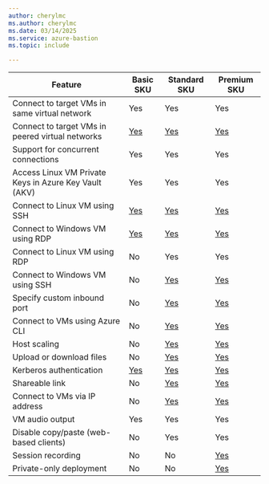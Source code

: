 ```yaml
---
author: cherylmc
ms.author: cherylmc
ms.date: 03/14/2025
ms.service: azure-bastion
ms.topic: include

---
```


| Feature |Basic SKU | Standard SKU | Premium SKU | 
|---|---|---|---|
| Connect to target VMs in same virtual network | Yes | Yes | Yes |
| Connect to target VMs in peered virtual networks | [Yes](../articles/bastion/vnet-peering.md) |  [Yes](../articles/bastion/vnet-peering.md)|[Yes](../articles/bastion/vnet-peering.md) |
| Support for concurrent connections | Yes | Yes| Yes |
| Access Linux VM Private Keys in Azure Key Vault (AKV) | Yes | Yes | Yes |
| Connect to Linux VM using SSH | [Yes](../articles/bastion/bastion-connect-vm-ssh-linux.md) | [Yes](../articles/bastion/bastion-connect-vm-ssh-linux.md)|[Yes](../articles/bastion/bastion-connect-vm-ssh-linux.md) |
| Connect to Windows VM using RDP | [Yes](../articles/bastion/bastion-connect-vm-rdp-windows.md) | [Yes](../articles/bastion/bastion-connect-vm-rdp-windows.md)| [Yes](../articles/bastion/bastion-connect-vm-rdp-windows.md)|
| Connect to Linux VM using RDP | No | Yes | Yes |
| Connect to Windows VM using SSH | No  | [Yes](../articles/bastion/bastion-connect-vm-ssh-windows.md)|[Yes](../articles/bastion/bastion-connect-vm-ssh-windows.md)|
| Specify custom inbound port | No | [Yes](../articles/bastion/configuration-settings.md#ports)|[Yes](../articles/bastion/configuration-settings.md#ports)|
| Connect to VMs using Azure CLI | No | [Yes](../articles/bastion/native-client.md)|[Yes](../articles/bastion/native-client.md)|
| Host scaling | No  | [Yes](../articles/bastion/configuration-settings.md#instance) |[Yes](../articles/bastion/configuration-settings.md#instance) |
| Upload or download files | No  | [Yes](../articles/bastion/vm-upload-download-native.md)|[Yes](../articles/bastion/vm-upload-download-native.md)|
| Kerberos authentication | [Yes](../articles/bastion/kerberos-authentication-portal.md) |[Yes](../articles/bastion/kerberos-authentication-portal.md)|[Yes](../articles/bastion/kerberos-authentication-portal.md)|
| Shareable link | No | [Yes](../articles/bastion/shareable-link.md) | [Yes](../articles/bastion/shareable-link.md) |
| Connect to VMs via IP address | No | [Yes](../articles/bastion/connect-ip-address.md)|[Yes](../articles/bastion/connect-ip-address.md)|
| VM audio output | Yes | Yes | Yes |
| Disable copy/paste (web-based clients) | No  | Yes | Yes |
| Session recording | No | No | [Yes](../articles/bastion/session-recording.md) |
| Private-only deployment | No | No | [Yes](../articles/bastion/private-only-deployment.md) |